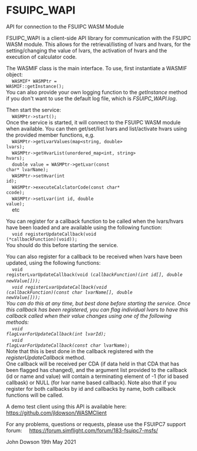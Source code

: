 # FSUIPC_WAPI
API for connection to the FSUIPC WASM Module

FSUIPC_WAPI is a client-side API library for communication with the FSUIPC WASM module.
This allows for the retrieval/listing of lvars and hvars, for the setting/changing the value of lvars, the activation of hvars and the execution of calculator code.<br>

The WASMIF class is the main interface. To use, first instantiate a WASMIF object:<br>
&nbsp;&nbsp;&nbsp;&nbsp;<code>WASMIF* WASMPtr = WASMIF::getInstance();</code><br>
You can also provide your own logging function to the <i>getInstance</i> method if you don't want to use the default log file, which is <i>FSUIPC_WAPI.log</i>.<br>

Then start the service:<br>
&nbsp;&nbsp;&nbsp;&nbsp;<code>WASMPtr->start();</code><br>
Once the service is started, it will connect to the FSUIPC WASM module when available.
You can then get/set/list lvars and list/activate hvars using the provided member functions, e,g.<br>
&nbsp;&nbsp;&nbsp;&nbsp;<code>WASMPtr->getLvarValues(map<string, double> lvars);</code><br>
&nbsp;&nbsp;&nbsp;&nbsp;<code>WASMPtr->getHvarList(unordered_map<int, string> hvars);</code><br>
&nbsp;&nbsp;&nbsp;&nbsp;<code>double value = WASMPtr->getLvar(const char* lvarName);</code><br>
&nbsp;&nbsp;&nbsp;&nbsp;<code>WASMPtr->setHvar(int id);</code><br>
&nbsp;&nbsp;&nbsp;&nbsp;<code>WASMPtr->executeCalclatorCode(const char* ccode);</code><br>
&nbsp;&nbsp;&nbsp;&nbsp;<code>WASMPtr->setLvar(int id, double value);</code><br>
&nbsp;&nbsp;&nbsp;&nbsp;etc<br>

You can register for a callback function to be called when the lvars/hvars have been loaded and are available using the following function:<br>
&nbsp;&nbsp;&nbsp;&nbsp;<code>void registerUpdateCallback(void (*callbackFunction)(void));</code><br>
You should do this before starting the service.<br>
  
You can also register for a callback to be received when lvars have been updated, using the following functions:<br>
&nbsp;&nbsp;&nbsp;&nbsp;<code>void registerLvarUpdateCallback(void (*callbackFunction)(int id[], double newValue[]));</code><br>
&nbsp;&nbsp;&nbsp;&nbsp;<code>void registerLvarUpdateCallback(void (*callbackFunction)(const char* lvarName[], double newValue[]));</code><br>
You can do this at any time, but best done before starting the service. Once this callback has been registered, you can flag individual lvars to have this callback called when their value changes using one of the following methods:<br>
&nbsp;&nbsp;&nbsp;&nbsp;<code>void flagLvarForUpdateCallback(int lvarId);</code><br>
&nbsp;&nbsp;&nbsp;&nbsp;<code>void flagLvarForUpdateCallback(const char* lvarName);</code><br>
Note that this is best done in the callback registered with the <i>registerUpdateCallback</i> method.<br>
One callback will be received per CDA (if data held in that CDA that has been flagged has changed), and the argument list provided to the callback (id or name and value) will contain a terminating element of -1 (for id based callbask) or NULL (for lvar name based callback).
Note also that if you register for both callbacks by id and callbacks by name, both callback functions will be called.<br>
  
A demo test client using this API is available here: https://github.com/jldowson/WASMClient<br>

For any problems, questions or requests, please use the FSUIPC7 support forum:
&nbsp;&nbsp;&nbsp;&nbsp;https://forum.simflight.com/forum/183-fsuipc7-msfs/<br>
 
John Dowson
19th May 2021
